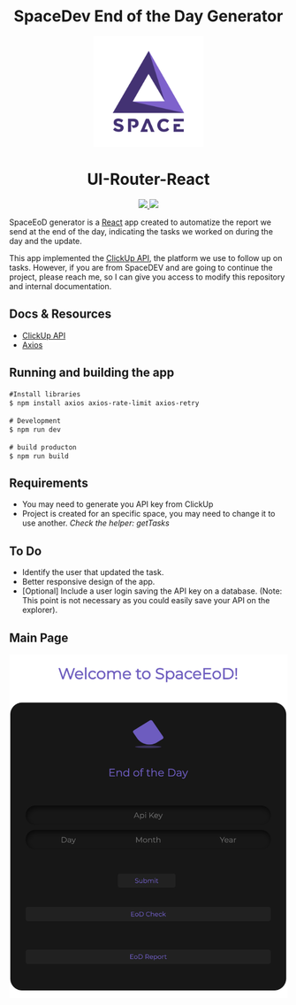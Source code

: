 <div align="center">
 <h1>SpaceDev End of the Day Generator </h1>
</div>

<div align="center">
  <img src="space-eod-logo.png" height="200"/>
  <h1>UI-Router-React</h1>
  <a href="https://github.com/MarSH-Up/SpaceDEV-EoD">
    <img src="https://img.shields.io/travis/ui-router/react/master.svg?style=flat-square">
  </a>
  <a href="https://www.npmjs.com/">
    <img src="https://img.shields.io/npm/v/@uirouter/react.svg?style=flat-square">
  </a>
</div>


SpaceEoD generator is a [React](https://facebook.github.io/react/) app created to automatize the report we send at the end of the day, indicating the tasks we worked on during the day and the update. 

This app implemented the [ClickUp API](https://clickup.com/api/), the platform we use to follow up on tasks. However, if you are from SpaceDEV and are going to continue the project, please reach me, so I can give you access to modify this repository and internal documentation. 

## Docs & Resources

* [ClickUp API](https://clickup.com/api/)
* [Axios](https://axios-http.com/docs/intro)

## Running and building the app

```
#Install libraries
$ npm install axios axios-rate-limit axios-retry

# Development
$ npm run dev

# build producton
$ npm run build

```

## Requirements 

<div align='left'>
    <ul>
        <li>You may need to generate you API key from ClickUp</li>
        <li>Project is created for an specific space, you may need to change it to use another. <i>Check the helper: getTasks</i></li>
    </ul>
</div>

## To Do

<div align='left'>
    <ul>
        <li>Identify the user that updated the task.</li>
        <li>Better responsive design of the app.</li>
        <li>[Optional] Include a user login saving the API key on a database. (Note: This point is not necessary as you could easily save your API on the explorer).</li>
    </ul>
</div>

## Main Page

<div align='center'>
    <img src="EoD-Home.png"/>
</div>

